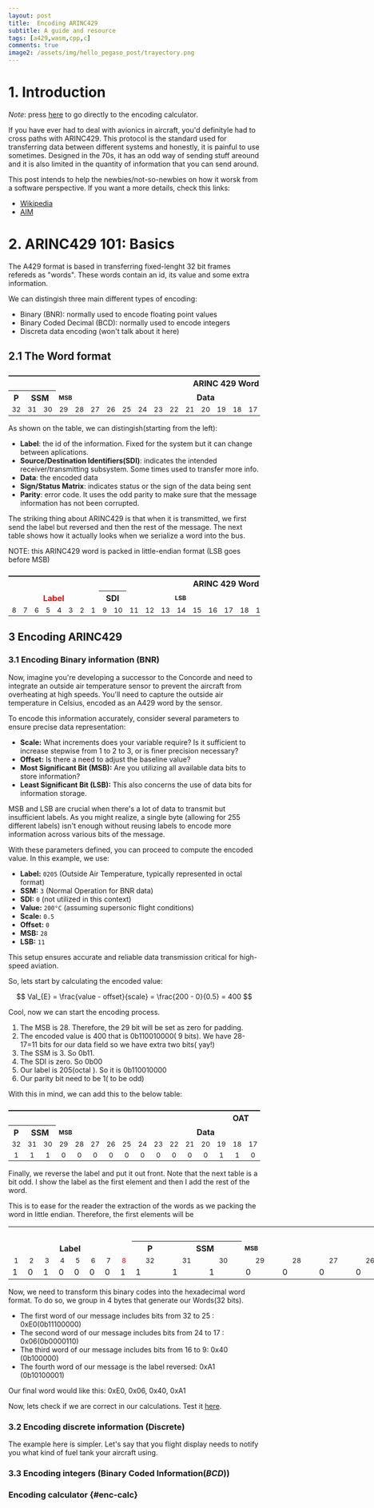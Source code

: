 ```yaml
---
layout: post
title:  Encoding ARINC429
subtitle: A guide and resource
tags: [a429,wasm,cpp,c]
comments: true
image2: /assets/img/hello_pegaso_post/trayectory.png
---
```

# 1. Introduction
*Note*: press [here](#enc-calc) to go directly to the encoding calculator.

If you have ever had to deal with avionics in aircraft, you'd definityle had to cross paths with ARINC429.
This protocol is the standard used for transferring data between different systems and honestly, it is painful to use sometimes.
Designed in the 70s, it has an odd way of sending stuff areound and it is also limited in the quantity of information that you can send around. 

This post intends to help the newbies/not-so-newbies on how it worsk from a software perspective. If you want a more details, check this links:
* [Wikipedia](https://en.wikipedia.org/wiki/ARINC_429)
* [AIM](https://www.aim-online.com/wp-content/uploads/2019/07/aim-tutorial-oview429-190712-u.pdf)


# 2. ARINC429 101: Basics

The A429 format is based in transferring fixed-lenght 32 bit frames refereds as "words". These words contain an id, its value and some extra information.

We can distingish three main different types of encoding:

* Binary (BNR): normally used to encode floating point values
* Binary Coded Decimal (BCD): normally used to encode integers
* Discreta data encoding (won't talk about it here)

## 2.1 The Word format
<div id="first-table">
<table class="wikitable" style="display: flex; border: none;">
  <tr>
    <th colspan="32">ARINC 429 Word Format</th>
  </tr>
  <tr>
    <th style="width: 3.125%;">P</th>
    <th colspan="2" style="width: 6.250%;">SSM</th>
    <th colspan="4" style="width: 12.500%; font-size: 75%; text-align: left; border: none;">MSB</th>
    <th colspan="11" style="width: 34.375%; text-align: center; border: none;">Data</th>
    <th colspan="4" style="width: 12.500%; font-size: 75%; text-align: right; border: none;">LSB</th>
    <th colspan="2" style="width: 6.250%;">SDI</th>
    <th colspan="2" style="width: 6.250%; font-size: 75%; text-align: left; border: none;">LSB</th>
    <th colspan="4" style="width: 12.500%; text-align: center; border: none;">Label</th>
    <th colspan="2" style="width: 6.250%; font-size: 75%; text-align: right; border-left: none;">MSB</th>
  </tr>
  <tr style="font-size: 86%; text-align: center;">
    <td>32</td>
    <td>31</td>
    <td>30</td>
    <td>29</td>
    <td>28</td>
    <td>27</td>
    <td>26</td>
    <td>25</td>
    <td>24</td>
    <td>23</td>
    <td>22</td>
    <td>21</td>
    <td>20</td>
    <td>19</td>
    <td>18</td>
    <td>17</td>
    <td>16</td>
    <td>15</td>
    <td>14</td>
    <td>13</td>
    <td>12</td>
    <td>11</td>
    <td>10</td>
    <td style="width: 3.125%;">9</td>
    <td>8</td>
    <td>7</td>
    <td>6</td>
    <td>5</td>
    <td>4</td>
    <td>3</td>
    <td>2</td>
    <td>1</td>
  </tr>
</table>
</div>
As shown on the table, we can distingish(starting from the left):

* **Label**: the id of the information. Fixed for the system but it can change between aplications.
* **Source/Destination Identifiers(SDI)**: indicates the intended receiver/transmitting subsystem. Some times used to transfer more info.
* **Data**: the encoded data
* **Sign/Status Matrix**: indicates status or the sign of the data being sent
* **Parity**: error code. It uses the odd parity to make sure that the message information has not been corrupted.

The striking thing about ARINC429 is that when it is transmitted, we first send the label but reversed and then the rest of the message. 
The next table shows how it actually looks when we serialize a word into the bus. 

NOTE: this ARINC429 word is packed in little-endian format (LSB goes before MSB)
<div id = "second-table" >
<table class="wikitable" style="display: flex; border: none;">
  <tr>
    <th colspan="32">ARINC 429 Word Format</th>
  </tr>
  <tr>
    <th colspan="8" style="color: red; width: 12.500%; text-align: center; border: none;">Label</th>
    <th colspan="2" style="width: 6.250%;">SDI</th>
    <th colspan="4" style="width: 12.500%; font-size: 75%; text-align: right; border: none;">LSB</th>
    <th colspan="11" style="width: 34.375%; text-align: center; border: none;">Data</th>
    <th colspan="2" style="width: 6.250%;">SSM</th>
    <th colspan="4" style="width: 12.500%; font-size: 75%; text-align: left; border: none;">MSB</th>
    <th style="width: 3.125%;">P</th>
  </tr>
  <tr style="font-size: 86%; text-align: center;">
    <td>8</td>
    <td>7</td>
    <td>6</td>
    <td>5</td>
    <td>4</td>
    <td>3</td>
    <td>2</td>
    <td>1</td>
    <td>9</td>
    <td>10</td>
    <td>11</td>
    <td>12</td>
    <td>13</td>
    <td>14</td>
    <td>15</td>
    <td>16</td>
    <td>17</td>
    <td>18</td>
    <td>19</td>
    <td>20</td>
    <td>21</td>
    <td>22</td>
    <td>23</td>
    <td>24</td>
    <td>25</td>
    <td>26</td>
    <td>27</td>
    <td>28</td>
    <td>29</td>
    <td>30</td>
    <td>31</td>
    <td>32</td>
  </tr>
</table>
</div>

## 3 Encoding ARINC429
### 3.1 Encoding Binary information (BNR)
Now, imagine you're developing a successor to the Concorde and need to integrate an outside air temperature sensor to prevent the aircraft from overheating at high speeds. You'll need to capture the outside air temperature in Celsius, encoded as an A429 word by the sensor.

To encode this information accurately, consider several parameters to ensure precise data representation:

- **Scale:** What increments does your variable require? Is it sufficient to increase stepwise from 1 to 2 to 3, or is finer precision necessary?
- **Offset:** Is there a need to adjust the baseline value?
- **Most Significant Bit (MSB):** Are you utilizing all available data bits to store information?
- **Least Significant Bit (LSB):** This also concerns the use of data bits for information storage.

MSB and LSB are crucial when there's a lot of data to transmit but insufficient labels. As you might realize, a single byte (allowing for 255 different labels) isn't enough without reusing labels to encode more information across various bits of the message.

With these parameters defined, you can proceed to compute the encoded value. In this example, we use:

- **Label:** `0205` (Outside Air Temperature, typically represented in octal format)
- **SSM:** `3` (Normal Operation for BNR data)
- **SDI:** `0` (not utilized in this context)
- **Value:** `200°C` (assuming supersonic flight conditions)
- **Scale:** `0.5`
- **Offset:** `0`
- **MSB:** `28`
- **LSB:** `11`

This setup ensures accurate and reliable data transmission critical for high-speed aviation.


So, lets start by calculating the encoded value:

$$ Val_{E} = \frac{value - offset}{scale} = \frac{200 - 0}{0.5} = 400 $$

Cool, now we can start the encoding process. 

1. The MSB is 28. Therefore, the 29 bit will be set as zero for padding.
2. The encoded value is 400 that is 0b110010000( 9 bits). We have  28-17=11  bits for our data field so we have extra two bits( yay!)
3. The SSM is 3. So 0b11.
4. The SDI is zero. So 0b00
5. Our label is 205(octal ). So it is 0b110010000
6. Our parity bit need to be 1( to be odd)

With this in mind, we can add this to the below table:
<div id="third-table">
<table class="wikitable" style="display: flex; border: none;">
  <tr>
    <th colspan="32">OAT </th>
  </tr>
  <tr>
    <th style="width: 3.125%;">P</th>
    <th colspan="2" style="width: 6.250%;">SSM</th>
    <th colspan="4" style="width: 12.500%; font-size: 75%; text-align: left; border: none;">MSB</th>
    <th colspan="11" style="width: 34.375%; text-align: center; border: none;">Data</th>
    <th colspan="4" style="width: 12.500%; font-size: 75%; text-align: right; border: none;">LSB</th>
    <th colspan="2" style="width: 6.250%;">SDI</th>
    <th colspan="2" style="width: 6.250%; font-size: 75%; text-align: left; border: none;">LSB</th>
    <th colspan="4" style="width: 12.500%; text-align: center; border: none;">Label</th>
    <th colspan="2" style="width: 6.250%; font-size: 75%; text-align: right; border-left: none;">MSB</th>
  </tr>
  <tr style="font-size: 86%; text-align: center;">
    <td>32</td>
    <td>31</td>
    <td>30</td>
    <td>29</td>
    <td>28</td>
    <td>27</td>
    <td>26</td>
    <td>25</td>
    <td>24</td>
    <td>23</td>
    <td>22</td>
    <td>21</td>
    <td>20</td>
    <td>19</td>
    <td>18</td>
    <td>17</td>
    <td>16</td>
    <td>15</td>
    <td>14</td>
    <td>13</td>
    <td>12</td>
    <td>11</td>
    <td>10</td>
    <td style="width: 3.125%;">9</td>
    <td>8</td>
    <td>7</td>
    <td>6</td>
    <td>5</td>
    <td>4</td>
    <td>3</td>
    <td>2</td>
    <td>1</td>
  </tr>
  <tr style="font-size: 86%; text-align: center;">
    <td>1</td>
    <td>1</td>
    <td>1</td>
    <td>0</td>
    <td>0</td>
    <td>0</td>
    <td>0</td>
    <td>0</td>
    <td>0</td> 
    <td>0</td>
    <td>0</td>
    <td>0</td> 
    <td>0</td> 
    <td>1</td> 
    <td>1</td> 
    <td>0</td> 
    <td>0</td> 
    <td>1</td> 
    <td>0</td> 
    <td>0</td> 
    <td>0</td> 
    <td>0</td> 
    <td>0</td> 
    <td>0</td> 
    <td>0</td> 
    <td>1</td> 
    <td>0</td> 
    <td>0</td> 
    <td>0</td> 
    <td>1</td> 
    <td>0</td> 
    <td>1</td> 
    </tr>
</table>
</div>

Finally, we reverse the label and put it out front. Note that the next table is a bit odd. 
I show the label as the first element and then I add the rest of the word. 

This is to ease for the reader the extraction of the words as we packing the word in little endian. Therefore, the first elements will be

<div id = "fourth-table" >
<table class="wikitable" style="border: none; margin-right: auto; margin-left: auto; display: block; width: max-content;">
  <tr>
    <th colspan="32">OAT Label fliped and add before</th>
  </tr>
  <tr>
    <th colspan="8" style="width: 10.500%; text-align: center; border: none;">Label</th>
    <th style="width: 3.125%;">P</th>
    <th colspan="2" style="width: 6.250%;">SSM</th>
    <th colspan="4" style="width: 12.500%; font-size: 75%; text-align: left; border: none;">MSB</th>
    <th colspan="11" style="width: 34.375%; text-align: center; border: none;">Data</th>
    <th colspan="4" style="width: 12.500%; font-size: 75%; text-align: right; border: none;">LSB</th>
    <th colspan="2" style="width: 6.250%;">SDI</th>
  </tr>
  <tr style="font-size: 86%; text-align: center;">
    <td>1</td>
    <td>2</td>
    <td>3</td>
    <td>4</td>
    <td>5</td>
    <td>6</td>
    <td>7</td>
    <td style="color: red">8</td>
    <td>32</td>
    <td>31</td>
    <td>30</td>
    <td>29</td>
    <td>28</td>
    <td>27</td>
    <td>26</td>
    <td style="color:red">25</td>
    <td>24</td>
    <td>23</td>
    <td>22</td>
    <td>21</td>
    <td>20</td>
    <td>19</td>
    <td>18</td>
    <td style="color:red">17</td>
    <td>16</td>
    <td>15</td>
    <td>14</td>
    <td>13</td>
    <td>12</td>
    <td>11</td>
    <td>10</td>
    <td style="color: red">9</td>
  </tr>
  <tr>
    <td>1</td> 
    <td>0</td> 
    <td>1</td> 
    <td>0</td> 
    <td>0</td> 
    <td>0</td> 
    <td>0</td> 
    <td>1</td> 
    <td>1</td>
    <td>1</td>
    <td>1</td>
    <td>0</td>
    <td>0</td> 
    <td>0</td>
    <td>0</td>
    <td>0</td>
    <td>0</td>
    <td>0</td>
    <td>0</td>
    <td>0</td> 
    <td>0</td> 
    <td>1</td> 
    <td>1</td> 
    <td>0</td> 
    <td>0</td> 
    <td>1</td> 
    <td>0</td> 
    <td>0</td> 
    <td>0</td> 
    <td>0</td> 
    <td>0</td> 
    <td>0</td> 
  </tr>
</table>
</div>

Now, we need to transform this binary codes into the hexadecimal word format.
To do so, we group in 4 bytes that generate our Words(32 bits). 

* The first word  of our message includes bits from 32 to 25 : 0xE0(0b11100000)
* The second word  of our message includes bits from 24 to 17 : 0x06(0b0000110)
* The third word of our message includes bits from 16 to 9: 0x40 (0b100000)
* The fourth word  of our message is the label reversed: 0xA1 (0b10100001)

Our final word would like this: 0xE0, 0x06, 0x40, 0xA1

Now, lets check if we are correct in our calculations. Test it [here](#enc-calc).
### 3.2 Encoding discrete information (Discrete)
The example here is simpler. Let's say that you flight display needs to notify you what kind of fuel tank your aircraft using.

### 3.3 Encoding integers (Binary Coded Information(*BCD*))

### Encoding calculator {#enc-calc}
<div id="wasm-container">
<style>
      .game {
        top: 0;
        left: 0;
        margin: 0;
        border: 0;
        width: 120%;
        height: 100%;
        overflow: hidden;
        display: block;
        image-rendering: optimizeSpeed;
        image-rendering: -moz-crisp-edges;
        image-rendering: -o-crisp-edges;
        image-rendering: -webkit-optimize-contrast;
        image-rendering: optimize-contrast;
        image-rendering: crisp-edges;
        image-rendering: pixelated;
        -ms-interpolation-mode: nearest-neighbor;
      }
</style>
<canvas
      class="game"
      id="canvas"
      oncontextmenu="event.preventDefault()"
></canvas>
</div>
<script>
  var Module = {
    preRun: [],
    postRun: [],
    print: function (o) {
      (o = Array.prototype.slice.call(arguments).join(" ")), console.log(o);
    },
    printErr: function (o) {
      (o = Array.prototype.slice.call(arguments).join(" ")),
        console.error(o);
    },
    canvas: document.getElementById("canvas"),
    setStatus: function (o) {
      console.log("status: " + o);
    },
    monitorRunDependencies: function (o) {
      console.log("monitor run deps: " + o);
    },
  };
  window.onerror = function () {
    console.log("onerror: " + event.message);
  };
</script>
<script async src="../assets/js/demo.js"></script>

